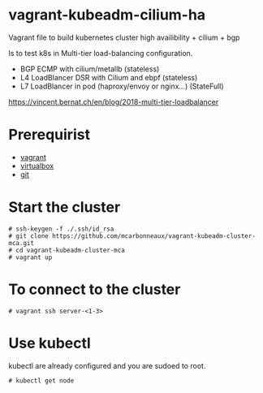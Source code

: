 # vagrant-kubeadm-cilium-ha
Vagrant file to build kubernetes cluster high availibility + cilium + bgp 

Is to test k8s in Multi-tier load-balancing configuration.
- BGP ECMP with cilium/metallb (stateless)
- L4 LoadBlancer DSR with Cilium and ebpf (stateless)
- L7 LoadBlancer in pod (haproxy/envoy or nginx...) (StateFull)

https://vincent.bernat.ch/en/blog/2018-multi-tier-loadbalancer

# Prerequirist

- [vagrant](https://www.vagrantup.com/downloads)
- [virtualbox](https://www.virtualbox.org/wiki/Downloads)
- [git](https://git-scm.com/download/win)

# Start the cluster

```
# ssh-keygen -f ./.ssh/id_rsa
# git clone https://github.com/mcarbonneaux/vagrant-kubeadm-cluster-mca.git
# cd vagrant-kubeadm-cluster-mca
# vagrant up
```

# To connect to the cluster

```
# vagrant ssh server-<1-3>
```

# Use kubectl

kubectl are already configured and you are sudoed to root.

```
# kubectl get node
```

